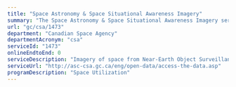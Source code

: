 ```yaml
---
title: "Space Astronomy & Space Situational Awareness Imagery"
summary: "The Space Astronomy & Space Situational Awareness Imagery service from Canadian Space Agency is not available end-to-end online, according to the GC Service Inventory."
url: "gc/csa/1473"
department: "Canadian Space Agency"
departmentAcronym: "csa"
serviceId: "1473"
onlineEndtoEnd: 0
serviceDescription: "Imagery of space from Near-Earth Object Surveillance Satellite (NEOSSat) used for space situational awareness (tracking man-made in Earth orbit) and space astronomy (characterizing natural space objects, such as asteroids, comets and stars)"
serviceUrl: "http://asc-csa.gc.ca/eng/open-data/access-the-data.asp"
programDescription: "Space Utilization"
---
```


